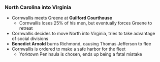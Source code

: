### North Carolina into Virginia
- Cornwallis meets Greene at **Guilford Courthouse**
	- Cornwallis loses 25% of his men, but eventually forces Greene to retreat
- Cornwallis decides to move North into Virginia, tries to take advantage of social divisions
- **Benedict Arnold** burns Richmond, causing Thomas Jefferson to flee
- Cornwallis is ordered to make a safe harbor for the fleet
	- Yorktown Peninsula is chosen, ends up being a fatal mistake